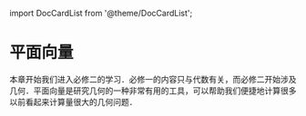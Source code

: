import DocCardList from '@theme/DocCardList';

# 平面向量

本章开始我们进入必修二的学习．必修一的内容只与代数有关，而必修二开始涉及几何．平面向量是研究几何的一种非常有用的工具，可以帮助我们便捷地计算很多以前看起来计算量很大的几何问题．


<DocCardList />
